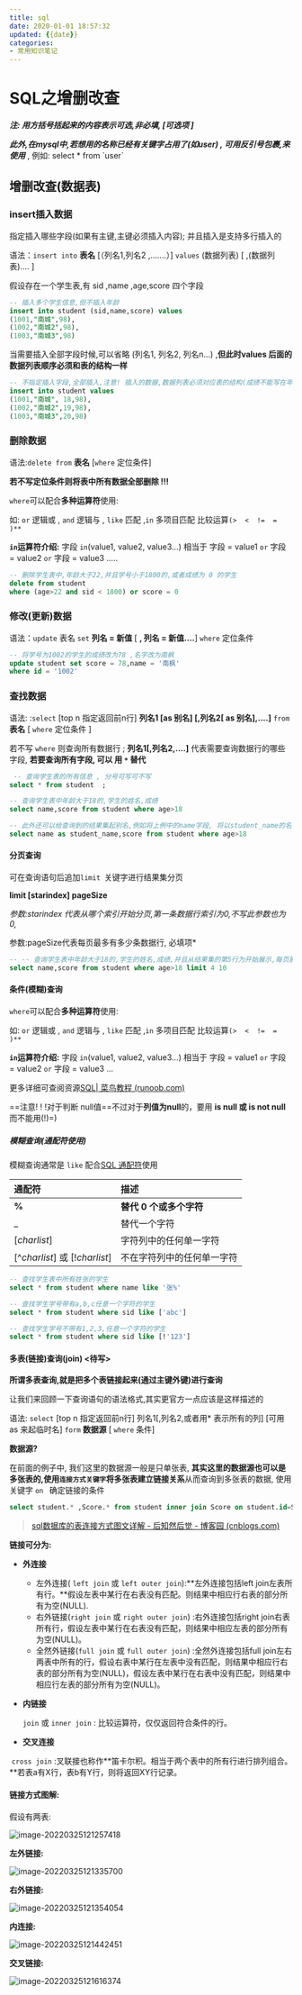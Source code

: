 ```yaml
---
title: sql
date: 2020-01-01 18:57:32
updated: {{date}}
categories: 
- 常用知识笔记
---
```




# SQL之增删改查

***注: 用方括号括起来的内容表示可选,非必填, [可选项 ]***

***此外,在mysql中,若想用的名称已经有关键字占用了(如user) , 可用反引号包裹,来使用*** , 例如: select * from \`user`

## 增删改查(数据表)

### insert插入数据

指定插入哪些字段(如果有主键,主键必须插入内容); 并且插入是支持多行插入的

语法：`insert into` **表名** [（列名1,列名2 ,.......）] `values` (数据列表)  [ ,(数据列表).... ]

假设存在一个学生表,有 sid ,name ,age,score 四个字段

```sql
-- 插入多个学生信息,但不插入年龄
insert into student (sid,name,score) values
(1001,"南城",98),
(1002,"南城2",98),
(1003,"南城3",98)
```

当需要插入全部字段时候,可以省略 (列名1, 列名2, 列名n...) ,**但此时values 后面的数据列表顺序必须和表的结构一样** 

```sql
-- 不指定插入字段,全部插入,注意! 插入的数据,数据列表必须对应表的结构(成绩不能写在年龄前面)
insert into student values
(1001,"南城", 18,98),
(1002,"南城2",19,98),
(1003,"南城3",20,98) 
```

### 删除数据

语法:`delete from` **表名**  [`where` 定位条件] 

**若不写定位条件则将表中所有数据全部删除 !!!**

`where`可以配合**多种运算符**使用:

如: `or` 逻辑或 , `and` 逻辑与 , `like` 匹配 ,`in` 多项目匹配  比较运算`(>  <  !=  = )**`

**`in`运算符介绍:**  字段 `in`(value1, value2, value3...)  相当于 字段 = value1  `or` 字段 =  value2  `or` 字段 =  value3 .....

```sql
-- 删除学生表中,年龄大于22,并且学号小于1800的,或者成绩为 0 的学生
delete from student
where (age>22 and sid < 1800) or score = 0  
```

###  修改(更新)数据

语法：`update` 表名 `set` **列名 = 新值** [ **, 列名 = 新值....**] `where` 定位条件

```sql
-- 将学号为1002的学生的成绩改为78 ,名字改为南枫
update student set score = 78,name = '南枫' 
where id = '1002'
```

### 查找数据

语法: :`select`  [top n 指定返回前n行]  **列名1 [as 别名] [,列名2[ as 别名],....]**  `from`  **表名**  [ `where`  定位条件 ]

若不写 `where` 则查询所有数据行 ; **列名1[,列名2,....]**  代表需要查询数据行的哪些字段, **若要查询所有字段, 可以 用  ` * ` 替代**

```sql
 -- 查询学生表的所有信息 , 分号可写可不写
select * from student  ;

-- 查询学生表中年龄大于18的,学生的姓名,成绩
select name,score from student where age>18 

-- 此外还可以给查询到的结果集起别名,例如将上例中的name字段, 将以student_name的名字返回
select name as student_name,score from student where age>18
```

####   分页查询

可在查询语句后追加`limit `关键字进行结果集分页

**limit [starindex]  pageSize**  

*参数:starindex 代表从哪个索引开始分页,第一条数据行索引为0,不写此参数也为0,*

参数:pageSize代表每页最多有多少条数据行, 必填项*

```sql
-- -- 查询学生表中年龄大于18的,学生的姓名,成绩,并且从结果集的第5行为开始展示,每页展示10个人
select name,score from student where age>18 limit 4 10
```

#### 条件(模糊)查询

`where`可以配合**多种运算符**使用:

如: `or` 逻辑或 , `and` 逻辑与 , `like` 匹配 ,`in` 多项目匹配  比较运算`(>  <  !=  = )**`

**`in`运算符介绍:**  字段 `in`(value1, value2, value3...)  相当于 字段 = value1  `or` 字段 =  value2  `or` 字段 =  value3 ...

更多详细可查阅资源[SQL| 菜鸟教程 (runoob.com)](https://www.runoob.com/sql/sql-in.html)

==注意! ! !对于判断 null值==不过对于**列值为null**的，要用 **is null 或 is not null** 
而不能用(!)=)



##### 模糊查询(通配符使用)

模糊查询通常是 `like` 配合[SQL 通配符](https://www.runoob.com/sql/sql-wildcards.html)使用

| 通配符                         | 描述                       |
| :----------------------------- | :------------------------- |
| **%**                          | **替代 0 个或多个字符**    |
| _                              | 替代一个字符               |
| [*charlist*]                   | 字符列中的任何单一字符     |
| [^*charlist*] 或 [!*charlist*] | 不在字符列中的任何单一字符 |

```sql
-- 查找学生表中所有姓张的学生
select * from student where name like '张%'

-- 查找学生学号带有a,b,c任意一个字符的学生
select * from student where sid like ['abc']

-- 查找学生学号不带有1,2,3,任意一个字符的学生
select * from student where sid like [!'123']
```

#### 多表(链接)查询(join) <待写>

**所谓多表查询,就是把多个表链接起来(通过主键外键)进行查询**

让我们来回顾一下查询语句的语法格式,其实更官方一点应该是这样描述的

语法: `select` [top n 指定返回前n行] 列名1[,列名2,或者用* 表示所有的列] [可用 as 来起临时名] 
`form` **数据源** [ `where` 条件]

**数据源?**

在前面的例子中, 我们这里的数据源一般是只单张表, **其实这里的数据源也可以是多张表的,使用`连接方式关键字`将多张表建立链接关系**从而查询到多张表的数据, 使用关键字 `on ` 确定链接的条件

```sql
select student.* ,Score.* from student inner join Score on student.id=Score.sid
```



> [sql数据库的表连接方式图文详解 - 后知然后觉 - 博客园 (cnblogs.com)](https://www.cnblogs.com/janneystory/p/5618140.html)

**链接可分为:** 

- **外连接**

  - 左外连接( `left join` 或 `left outer join`):**左外连接包括left join左表所有行。**假设左表中某行在右表没有匹配。则结果中相应行右表的部分所有为空(NULL). 
  - 右外链接(`right join` 或 `right outer join`) :右外连接包括right join右表所有行，假设左表中某行在右表没有匹配，则结果中相应左表的部分所有为空(NULL)。
  - 全然外链接(`full join` 或 `full outer join`) :全然外连接包括full join左右两表中所有的行，假设右表中某行在左表中没有匹配，则结果中相应行右表的部分所有为空(NULL)，假设左表中某行在右表中没有匹配，则结果中相应行左表的部分所有为空(NULL)。

- **内链接**

  `join` 或 `inner join` : 比较运算符，仅仅返回符合条件的行。

- **交叉连接** 

​       `cross join` :叉联接也称作**笛卡尔积。相当于两个表中的所有行进行排列组合。**若表a有X行，表b有Y行，则将返回XY行记录。



#### 链接方式图解:

假设有两表:

![image-20220325121257418](sql/image-20220325121257418.png)

**左外链接:**

![image-20220325121335700](sql/image-20220325121335700.png)

**右外链接:**

![image-20220325121354054](sql/image-20220325121354054.png)

**内连接:**

![image-20220325121442451](sql/image-20220325121442451.png)

**交叉链接:**

![image-20220325121616374](sql/image-20220325121616374.png)